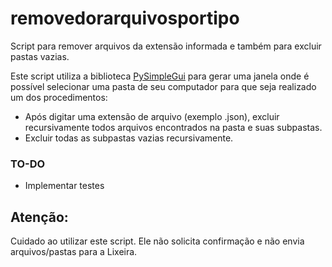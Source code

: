 # removedorarquivosportipo
Script para remover arquivos da extensão informada e também para excluir pastas vazias.

Este script utiliza a biblioteca [PySimpleGui](https://github.com/PySimpleGUI/PySimpleGUI) para gerar uma janela onde é possível selecionar uma pasta de seu computador para que seja realizado um dos procedimentos:

* Após digitar uma extensão de arquivo (exemplo .json), excluir recursivamente todos arquivos encontrados na pasta e suas subpastas.
* Excluir todas as subpastas vazias recursivamente.

### TO-DO
* Implementar testes

## Atenção:
Cuidado ao utilizar este script. Ele não solicita confirmação e não envia arquivos/pastas para a Lixeira.
